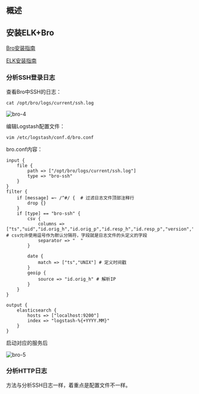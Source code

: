 ## 概述

## 安装ELK+Bro
[Bro安装指南](https://github.com/bloodzer0/Enterprise_Security_Build--Open_Source/blob/master/Infrastructure%20Security/IDS%20IPS/Bro%EF%BC%9A%E7%BD%91%E7%BB%9C%E5%AE%89%E5%85%A8%E7%9B%91%E6%8E%A7.md)

[ELK安装指南](https://github.com/bloodzer0/Enterprise_Security_Build--Open_Source/blob/master/Infrastructure%20Security/Log%20Analysis/ELK%EF%BC%9A%E5%AE%89%E8%A3%85%E4%B8%8E%E5%9F%BA%E7%A1%80%E4%BD%BF%E7%94%A8.md)

### 分析SSH登录日志

查看Bro中SSH的日志：

```
cat /opt/bro/logs/current/ssh.log
```

![bro-4](https://github.com/bloodzer0/Enterprise_Security_Build--Open_Source/raw/master/Infrastructure%20Security/IDS%20IPS/img/bro-4.png)

编辑Logstash配置文件：

```
vim /etc/logstash/conf.d/bro.conf
```

bro.conf内容：

```
input {
    file {
        path => ["/opt/bro/logs/current/ssh.log"]
        type => "bro-ssh"
    }
}
filter {
    if [message] =~ /^#/ {  # 过滤日志文件顶部注释行
        drop {}
    }
    if [type] == "bro-ssh" {
        csv {
            columns => ["ts","uid","id.orig_h","id.orig_p","id.resp_h","id.resp_p","version","auth_success","auth_attempts","direction","client","server","cipher_alg","mac_alg","compression_alg","kex_alg","host_key_alg","host_key","remote_location.country_code","remote_location.region","remote_location.city","remote_location.latitude","remote_location.longitude"] # csv允许使用逗号作为默认分隔符，字段就是日志文件的头定义的字段
            separator => "  "
        }

        date {
            match => ["ts","UNIX"] # 定义时间戳
        }
        geoip {
            source => "id.orig_h" # 解析IP
        }
    }
}

output {
    elasticsearch {
        hosts => ["localhost:9200"]
        index => "logstash-%{+YYYY.MM}"
    }
}
```

启动对应的服务后

![bro-5](https://github.com/bloodzer0/Enterprise_Security_Build--Open_Source/raw/master/Infrastructure%20Security/IDS%20IPS/img/bro-5.png)

### 分析HTTP日志
方法与分析SSH日志一样，着重点是配置文件不一样。
